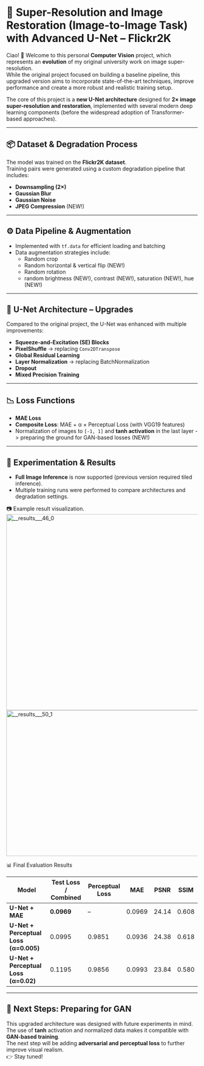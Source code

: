 # 🧠 Super-Resolution and Image Restoration (Image-to-Image Task) with Advanced U-Net – Flickr2K

Ciao! 👋 Welcome to this personal **Computer Vision** project, which represents an **evolution** of my original university work on image super-resolution.  
While the original project focused on building a baseline pipeline, this upgraded version aims to incorporate state-of-the-art techniques, improve performance and create a more robust and realistic training setup.

The core of this project is a **new U-Net architecture** designed for **2× image super-resolution and restoration**, implemented with several modern deep learning components (before the widespread adoption of Transformer-based approaches).

---

## 📦 Dataset & Degradation Process
The model was trained on the **Flickr2K dataset**.  
Training pairs were generated using a custom degradation pipeline that includes:
- **Downsampling (2×)**
- **Gaussian Blur**
- **Gaussian Noise**
- **JPEG Compression** (NEW!)

---

## ⚙️ Data Pipeline & Augmentation
- Implemented with `tf.data` for efficient loading and batching  
- Data augmentation strategies include:
  - Random crop  
  - Random horizontal & vertical flip (NEW!)
  - Random rotation
  - random brightness (NEW!), contrast (NEW!), saturation (NEW!), hue (NEW!)

---

## 🧩 U-Net Architecture – Upgrades
Compared to the original project, the U-Net was enhanced with multiple improvements:

- **Squeeze-and-Excitation (SE) Blocks**  
- **PixelShuffle** → replacing `Conv2DTranspose`  
- **Global Residual Learning** 
- **Layer Normalization** → replacing BatchNormalization  
- **Dropout** 
- **Mixed Precision Training**

---

## 📉 Loss Functions
- **MAE Loss**  
- **Composite Loss**: MAE + α × Perceptual Loss (with VGG19 features)  
- Normalization of images to `[-1, 1]` and **tanh activation** in the last layer -> preparing the ground for GAN-based losses (NEW!) 

---

## 🔬 Experimentation & Results
- **Full Image Inference** is now supported (previous version required tiled inference).  
- Multiple training runs were performed to compare architectures and degradation settings.  

📷 Example result visualization.
<img width="2460" height="515" alt="__results___46_0" src="https://github.com/user-attachments/assets/9ff77859-80d9-4916-aabb-7601000386c1" />
<img width="2489" height="383" alt="__results___50_1" src="https://github.com/user-attachments/assets/518dd32d-a799-4e0e-a930-77a376f76af0" />

📊 Final Evaluation Results

| Model                                | Test Loss / Combined | Perceptual Loss | MAE    | PSNR   | SSIM  |
|--------------------------------------|----------------------|-----------------|--------|--------|-------|
| **U-Net + MAE**                      | **0.0969**           | –               | 0.0969 | 24.14  | 0.608 |
| **U-Net + Perceptual Loss (α=0.005)** | 0.0995               | 0.9851          | 0.0936 | 24.38  | 0.618 |
| **U-Net + Perceptual Loss (α=0.02)**  | 0.1195               | 0.9856          | 0.0993 | 23.84  | 0.580 |


---

## 🚀 Next Steps: Preparing for GAN
This upgraded architecture was designed with future experiments in mind.  
The use of **tanh** activation and normalized data makes it compatible with **GAN-based training**.  
The next step will be adding **adversarial and perceptual loss** to further improve visual realism.  
👉 Stay tuned!  
